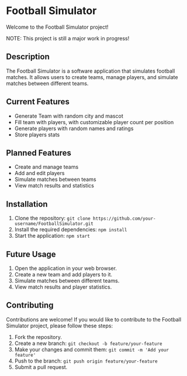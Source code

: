 # Football Simulator

Welcome to the Football Simulator project!

NOTE: This project is still a major work in progress!

## Description

The Football Simulator is a software application that simulates football matches. It allows users to create teams, manage players, and simulate matches between different teams.

## Current Features

- Generate Team with random city and mascot
- Fill team with players, with customizable player count per position
- Generate players with random names and ratings
- Store players stats

## Planned Features

- Create and manage teams
- Add and edit players
- Simulate matches between teams
- View match results and statistics

## Installation

1. Clone the repository: `git clone https://github.com/your-username/FootballSimulator.git`
2. Install the required dependencies: `npm install`
3. Start the application: `npm start`

## Future Usage

1. Open the application in your web browser.
2. Create a new team and add players to it.
3. Simulate matches between different teams.
4. View match results and player statistics.

## Contributing

Contributions are welcome! If you would like to contribute to the Football Simulator project, please follow these steps:

1. Fork the repository.
2. Create a new branch: `git checkout -b feature/your-feature`
3. Make your changes and commit them: `git commit -m 'Add your feature'`
4. Push to the branch: `git push origin feature/your-feature`
5. Submit a pull request.
